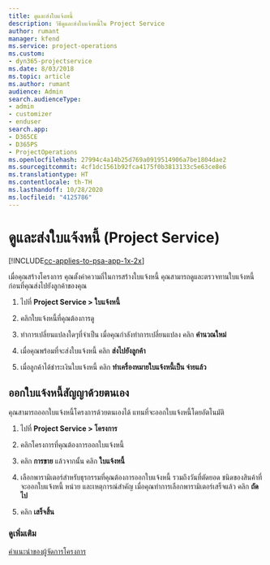 ```yaml
---
title: ดูและส่งใบแจ้งหนี้
description: วิธีดูและส่งใบแจ้งหนี้ใน Project Service
author: rumant
manager: kfend
ms.service: project-operations
ms.custom:
- dyn365-projectservice
ms.date: 8/03/2018
ms.topic: article
ms.author: rumant
audience: Admin
search.audienceType:
- admin
- customizer
- enduser
search.app:
- D365CE
- D365PS
- ProjectOperations
ms.openlocfilehash: 27994c4a14b25d769a0919514906a7be1804dae2
ms.sourcegitcommit: 4cf1dc1561b92fca4175f0b3813133c5e63ce8e6
ms.translationtype: HT
ms.contentlocale: th-TH
ms.lasthandoff: 10/28/2020
ms.locfileid: "4125786"
---
```

# <a name="view-and-send-invoices-project-service"></a>ดูและส่งใบแจ้งหนี้ (Project Service)

[!INCLUDE[cc-applies-to-psa-app-1x-2x](../includes/cc-applies-to-psa-app-1x-2x.md)]

เมื่อคุณสร้างโครงการ คุณตั้งค่าความถี่ในการสร้างใบแจ้งหนี้ คุณสามารถดูและตรวจทานใบแจ้งหนี้ ก่อนที่คุณส่งไปยังลูกค้าของคุณ  
  
1.  ไปที่ **Project Service > ใบแจ้งหนี้**  
  
2.  คลิกใบแจ้งหนี้ที่คุณต้องการดู  
  
3.  ทำการเปลี่ยนแปลงใดๆที่จำเป็น เมื่อคุณกำลังทำการเปลี่ยนแปลง คลิก **คำนวณใหม่**  
  
4.  เมื่อคุณพร้อมที่จะส่งใบแจ้งหนี้ คลิก **ส่งไปยังลูกค้า**  
  
5.  เมื่อลูกค้าได้ชำระเงินใบแจ้งหนี้ คลิก **ทำเครื่องหมายใบแจ้งหนี้เป็น จ่ายแล้ว**  
  
## <a name="manually-invoice-a-contract"></a>ออกใบแจ้งหนี้สัญญาด้วยตนเอง  
 คุณสามารถออกใบแจ้งหนี้โครงการด้วยตนเองได้ แทนที่จะออกใบแจ้งหนี้โดยอัตโนมัติ  
  
1.  ไปที่ **Project Service > โครงการ**  
  
2.  คลิกโครงการที่คุณต้องการออกใบแจ้งหนี้  
  
3.  คลิก **การขาย** แล้วจากนั้น คลิก **ใบแจ้งหนี้**  
  
4.  เลือกพารามิเตอร์สำหรับธุรกรรมที่คุณต้องการออกใบแจ้งหนี้ รวมถึงวันที่ตัดยอด ชนิดของสินค้าที่จะออกใบแจ้งหนี้ หน่วย และเหตุการณ์สำคัญ เมื่อคุณทำการเลือกพารามิเตอร์เสร็จแล้ว คลิก **ถัดไป**  
  
5.  คลิก **เสร็จสิ้น**  
  
### <a name="see-also"></a>ดูเพิ่มเติม  
 [คำแนะนำของผู้จัดการโครงการ](../psa/project-manager-guide.md)
